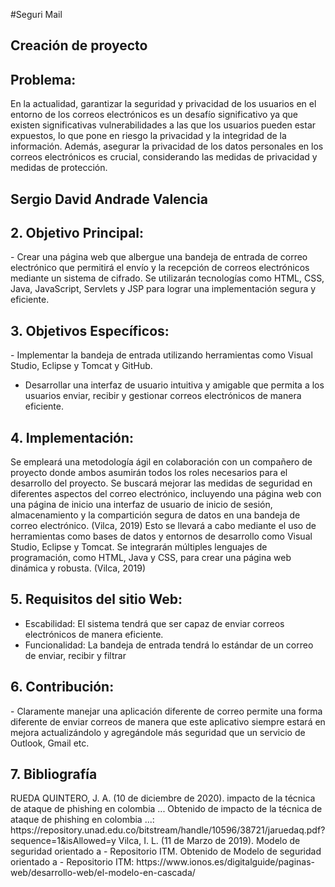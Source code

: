 #Seguri Mail

## Creación de proyecto

## Problema: 
<p>
    En la actualidad, garantizar la seguridad y privacidad de los usuarios en el entorno de
los correos electrónicos es un desafío significativo ya que existen significativas 
vulnerabilidades a las que los usuarios pueden estar expuestos, lo que pone en riesgo la 
privacidad y la integridad de la información. 
Además, asegurar la privacidad de los datos personales en los correos electrónicos es crucial, 
considerando las medidas de privacidad y medidas de protección.
</p>

## Sergio David Andrade Valencia

## 2.	Objetivo Principal: 

<p>
- Crear una página web que albergue una bandeja de entrada de correo electrónico que permitirá el envío y la recepción de correos electrónicos mediante un      sistema de cifrado. Se utilizarán tecnologías como HTML, CSS, Java, JavaScript, Servlets y JSP para lograr una implementación segura y eficiente.
</p>

## 3.	Objetivos Específicos: 

<p>
-	Implementar la bandeja de entrada utilizando herramientas como Visual Studio, Eclipse y Tomcat y GitHub.

-	Desarrollar una interfaz de usuario intuitiva y amigable que permita a los usuarios enviar, recibir y gestionar correos electrónicos de manera eficiente.

</p>

 ## 4.	Implementación:
<p>
Se empleará una metodología ágil en colaboración con un compañero de proyecto donde 
ambos asumirán todos los roles necesarios para el desarrollo del proyecto. 
Se buscará mejorar las medidas de seguridad en diferentes aspectos del correo 
electrónico, incluyendo una página web con una página de inicio una interfaz de usuario  
de inicio de sesión, almacenamiento y la compartición segura de datos en una bandeja de 
correo electrónico.  (Vilca, 2019)
Esto se llevará a cabo mediante el uso de herramientas como bases de datos y entornos 
de desarrollo como Visual Studio, Eclipse y Tomcat. Se integrarán múltiples lenguajes de 
programación, como HTML, Java y CSS, para crear una página web dinámica y robusta.  (Vilca, 2019)

</p>



 ## 5.	Requisitos del sitio Web: 

 <p>

-	Escabilidad: El sistema tendrá que ser capaz de enviar correos electrónicos de manera eficiente.
-	Funcionalidad: La bandeja de entrada tendrá lo estándar de un correo de enviar, recibir y filtrar
</p>

## 6.	Contribución: 
<p>
-	Claramente manejar una aplicación diferente de correo permite una forma diferente de enviar correos de manera que este aplicativo siempre estará en mejora actualizándolo y agregándole más seguridad que un servicio de Outlook, Gmail etc. 
</p>


 ## 7.	Bibliografía

 <p>
RUEDA QUINTERO, J. A. (10 de diciembre de 2020). impacto de la técnica de ataque de phishing en colombia ... Obtenido de impacto de la técnica de ataque de phishing en colombia ...: https://repository.unad.edu.co/bitstream/handle/10596/38721/jaruedaq.pdf?sequence=1&isAllowed=y
Vilca, I. L. (11 de Marzo de 2019). Modelo de seguridad orientado a - Repositorio ITM. Obtenido de Modelo de seguridad orientado a - Repositorio ITM: https://www.ionos.es/digitalguide/paginas-web/desarrollo-web/el-modelo-en-cascada/

</p>